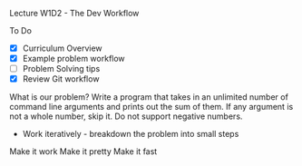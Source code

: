 Lecture W1D2 - The Dev Workflow

To Do

- [x] Curriculum Overview
- [x] Example problem workflow
- [ ] Problem Solving tips
- [x] Review Git workflow

What is our problem?
Write a program that takes in an unlimited number of command line arguments and prints out the sum of them. If any argument is not a whole number, skip it. Do not support negative numbers.

- Work iteratively - breakdown the problem into small steps

Make it work
Make it pretty
Make it fast
